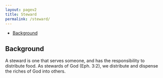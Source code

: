 ```yaml
---
layout: pagev2
title: Steward
permalink: /steward/
---
```

- [Background](#background)

## Background

A steward is one that serves someone, and has the responsibility to distribute food. As stewards of God (Eph. 3:2), we distribute and dispense the riches of God into others.
